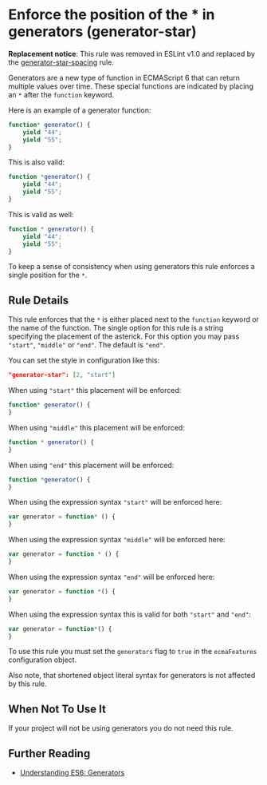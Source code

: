 # Enforce the position of the * in generators (generator-star)

**Replacement notice**: This rule was removed in ESLint v1.0 and replaced by the [generator-star-spacing](generator-star-spacing.md) rule.

Generators are a new type of function in ECMAScript 6 that can return multiple values over time.
These special functions are indicated by placing an `*` after the `function` keyword.

Here is an example of a generator function:

```js
function* generator() {
    yield "44";
    yield "55";
}
```

This is also valid:

```js
function *generator() {
    yield "44";
    yield "55";
}
```

This is valid as well:

```js
function * generator() {
    yield "44";
    yield "55";
}
```

To keep a sense of consistency when using generators this rule enforces a single position for the `*`.

## Rule Details

This rule enforces that the `*` is either placed next to the `function` keyword or the name of the function. The single
option for this rule is a string specifying the placement of the asterick. For this option you may pass
`"start"`, `"middle"` or `"end"`. The default is `"end"`.

You can set the style in configuration like this:

```json
"generator-star": [2, "start"]
```

When using `"start"` this placement will be enforced:

```js
function* generator() {
}
```

When using `"middle"` this placement will be enforced:

```js
function * generator() {
}
```

When using `"end"` this placement will be enforced:

```js
function *generator() {
}
```

When using the expression syntax `"start"` will be enforced here:

```js
var generator = function* () {
}
```

When using the expression syntax `"middle"` will be enforced here:

```js
var generator = function * () {
}
```

When using the expression syntax `"end"` will be enforced here:

```js
var generator = function *() {
}
```

When using the expression syntax this is valid for both `"start"` and `"end"`:

```js
var generator = function*() {
}
```

To use this rule you must set the `generators` flag to `true` in the `ecmaFeatures` configuration object.

Also note, that shortened object literal syntax for generators is not affected by this rule.

## When Not To Use It

If your project will not be using generators you do not need this rule.

## Further Reading

* [Understanding ES6: Generators](https://leanpub.com/understandinges6/read/#leanpub-auto-generators)
